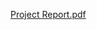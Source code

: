 [Project Report.pdf](https://github.com/AkRockBoy/N-Queen-Visualizer/files/11071766/Project.Report.pdf)
